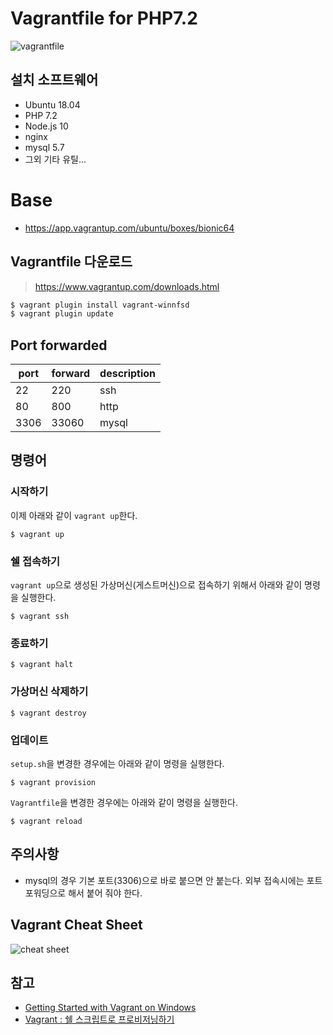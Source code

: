 # Vagrantfile for PHP7.2

![vagrantfile](https://www.datocms-assets.com/2885/1506457090-blog-vagrant-list.svg)

## 설치 소프트웨어

- Ubuntu 18.04
- PHP 7.2
- Node.js 10
- nginx
- mysql 5.7
- 그외 기타 유틸...



# Base 

- https://app.vagrantup.com/ubuntu/boxes/bionic64



## Vagrantfile 다운로드

> https://www.vagrantup.com/downloads.html



```bash
$ vagrant plugin install vagrant-winnfsd
$ vagrant plugin update
```


## Port forwarded

| port | forward | description |
| ---- | ------- | ----------- |
| 22   | 220     | ssh         |
| 80   | 800     | http        |
| 3306 | 33060   | mysql       |


## 명령어

### 시작하기

이제 아래와 같이 `vagrant up`한다. 

```
$ vagrant up
```



### 쉘 접속하기

`vagrant up`으로 생성된 가상머신(게스트머신)으로 접속하기 위해서 아래와 같이 명령을 실행한다. 

```
$ vagrant ssh
```



### 종료하기

```
$ vagrant halt
```



### 가상머신 삭제하기

```
$ vagrant destroy
```



### 업데이트

`setup.sh`을 변경한 경우에는  아래와 같이 명령을 실행한다. 

```
$ vagrant provision
```

`Vagrantfile`을 변경한 경우에는 아래와 같이 명령을 실행한다. 

```
$ vagrant reload
```





## 주의사항

- mysql의 경우 기본 포트(3306)으로 바로 붙으면 안 붙는다. 외부 접속시에는 포트포워딩으로 해서 붙어 줘야 한다.



## Vagrant Cheat Sheet

![cheat sheet](https://2rwky424s9rd179jmbzqsca1-wpengine.netdna-ssl.com/wp-content/uploads/2017/12/vagrant.png)



## 참고

- [Getting Started with Vagrant on Windows](https://www.sitepoint.com/getting-started-vagrant-windows/)
- [Vagrant : 쉘 스크립트로 프로비저닝하기](https://rorlab.org/rblogs/237)